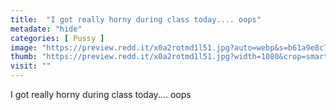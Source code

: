 ```yaml
---
title:  "I got really horny during class today.... oops"
metadate: "hide"
categories: [ Pussy ]
image: "https://preview.redd.it/x0a2rotmd1l51.jpg?auto=webp&s=b61a9e8c7e80e31b723db493d3df241cf3a613a7"
thumb: "https://preview.redd.it/x0a2rotmd1l51.jpg?width=1080&crop=smart&auto=webp&s=2f699480ff9070a93531ff047348e59d9f796733"
visit: ""
---
```

I got really horny during class today.... oops
